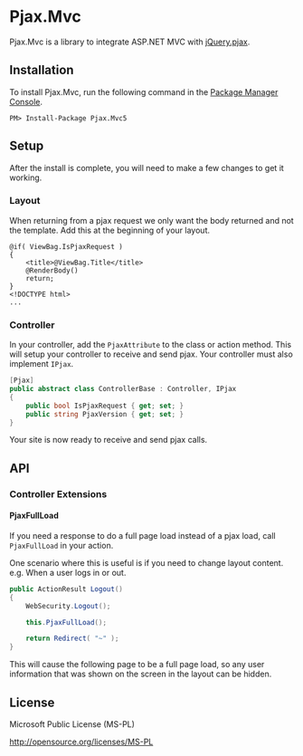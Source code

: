 # Pjax.Mvc

Pjax.Mvc is a library to integrate ASP.NET MVC with [jQuery.pjax](https://github.com/defunkt/jquery-pjax).

## Installation

To install Pjax.Mvc, run the following command in the [Package Manager Console](http://docs.nuget.org/docs/start-here/using-the-package-manager-console).

```
PM> Install-Package Pjax.Mvc5
```

## Setup

After the install is complete, you will need to make a few changes to get it working.

### Layout

When returning from a pjax request we only want the body returned and not the template. Add this at the beginning of your layout.

```aspx-cs
@if( ViewBag.IsPjaxRequest )
{
	<title>@ViewBag.Title</title>
	@RenderBody()
	return;
}
<!DOCTYPE html>
...
```

### Controller

In your controller, add the `PjaxAttribute` to the class or action method. This will setup your controller to receive and send pjax. Your controller must also implement `IPjax`.

```c#
[Pjax]
public abstract class ControllerBase : Controller, IPjax
{
	public bool IsPjaxRequest { get; set; }
	public string PjaxVersion { get; set; }
}
```

Your site is now ready to receive and send pjax calls.

## API

### Controller Extensions

#### PjaxFullLoad

If you need a response to do a full page load instead of a pjax load, call `PjaxFullLoad` in your action.

One scenario where this is useful is if you need to change layout content. e.g. When a user logs in or out.

```c#
public ActionResult Logout()
{
	WebSecurity.Logout();

	this.PjaxFullLoad();

	return Redirect( "~" );
}
```

This will cause the following page to be a full page load, so any user information that was shown on the screen in the layout can be hidden.

## License

Microsoft Public License (MS-PL)

http://opensource.org/licenses/MS-PL

